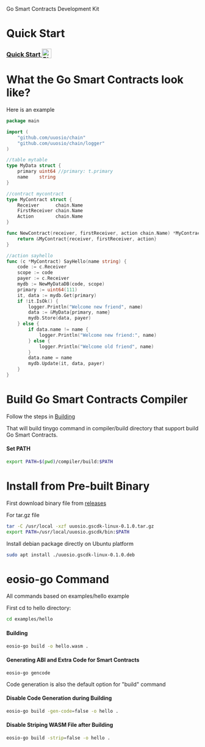 Go Smart Contracts Development Kit

# Quick Start

<h3>
  <a
    target="_blank"
    href="https://mybinder.org/v2/gh/uuosio/uuosio.gscdk/main?filepath=quickstart/quickstart.ipynb"
  >
    Quick Start
    <img alt="Binder" valign="bottom" height="25px"
    src="https://mybinder.org/badge_logo.svg"
    />
  </a>
</h3>

# What the Go Smart Contracts look like?

Here is an example

```go
package main

import (
	"github.com/uuosio/chain"
	"github.com/uuosio/chain/logger"
)

//table mytable
type MyData struct {
	primary uint64 //primary: t.primary
	name    string
}

//contract mycontract
type MyContract struct {
	Receiver      chain.Name
	FirstReceiver chain.Name
	Action        chain.Name
}

func NewContract(receiver, firstReceiver, action chain.Name) *MyContract {
	return &MyContract{receiver, firstReceiver, action}
}

//action sayhello
func (c *MyContract) SayHello(name string) {
	code := c.Receiver
	scope := code
	payer := c.Receiver
	mydb := NewMyDataDB(code, scope)
	primary := uint64(111)
	it, data := mydb.Get(primary)
	if !it.IsOk() {
		logger.Println("Welcome new friend", name)
		data := &MyData{primary, name}
		mydb.Store(data, payer)
	} else {
		if data.name != name {
			logger.Println("Welcome new friend:", name)
		} else {
			logger.Println("Welcome old friend", name)
		}
		data.name = name
		mydb.Update(it, data, payer)
	}
}
```

# Build Go Smart Contracts Compiler

Follow the steps in [Building](./BUILDING.md)

That will build tinygo command in compiler/build directory that support build Go Smart Contracts.

#### Set PATH

```bash
export PATH=$(pwd)/compiler/build:$PATH
```

# Install from Pre-built Binary

First download binary file from [releases](https://github.com/uuosio/uuosio.gscdk/releases)

For tar.gz file

```bash
tar -C /usr/local -xzf uuosio.gscdk-linux-0.1.0.tar.gz
export PATH=/usr/local/uuosio.gscdk/bin:$PATH
```

Install debian package directly on Ubuntu platform

```bash
sudo apt install ./uuosio.gscdk-linux-0.1.0.deb
```

# eosio-go Command

All commands based on examples/hello example

First cd to hello directory:

```bash
cd examples/hello
```

#### Building

```bash
eosio-go build -o hello.wasm .
```

#### Generating ABI and Extra Code for Smart Contracts

```
eosio-go gencode
```

Code generation is also the default option for "build" command


#### Disable Code Generation during Building

```bash
eosio-go build -gen-code=false -o hello .
```

#### Disable Striping WASM File after Building

```bash
eosio-go build -strip=false -o hello .
```
